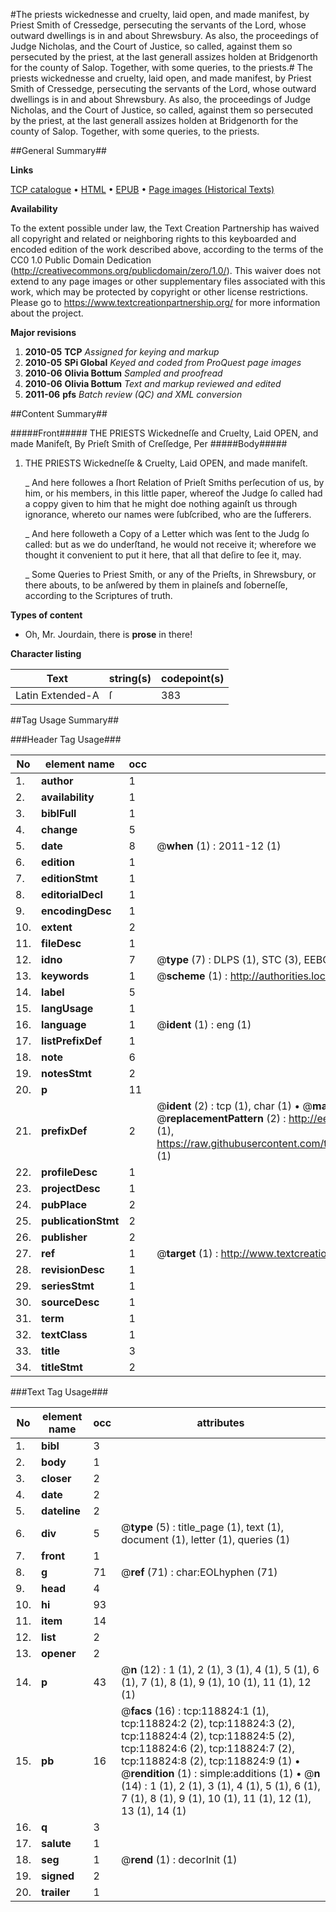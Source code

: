 #The priests wickednesse and cruelty, laid open, and made manifest, by Priest Smith of Cressedge, persecuting the servants of the Lord, whose outward dwellings is in and about Shrewsbury. As also, the proceedings of Judge Nicholas, and the Court of Justice, so called, against them so persecuted by the priest, at the last generall assizes holden at Bridgenorth for the county of Salop. Together, with some queries, to the priests.#
The priests wickednesse and cruelty, laid open, and made manifest, by Priest Smith of Cressedge, persecuting the servants of the Lord, whose outward dwellings is in and about Shrewsbury. As also, the proceedings of Judge Nicholas, and the Court of Justice, so called, against them so persecuted by the priest, at the last generall assizes holden at Bridgenorth for the county of Salop. Together, with some queries, to the priests.

##General Summary##

**Links**

[TCP catalogue](http://www.ota.ox.ac.uk/tcp/)  • 
[HTML](http://tei.it.ox.ac.uk/tcp/Texts-HTML/free/A91/A91008.html)  • 
[EPUB](http://tei.it.ox.ac.uk/tcp/Texts-EPUB/free/A91/A91008.epub) • 
[Page images (Historical Texts)](https://historicaltexts.jisc.ac.uk/eebo-99866548e)

**Availability**

To the extent possible under law, the Text Creation Partnership has waived all copyright and related or neighboring rights to this keyboarded and encoded edition of the work described above, according to the terms of the CC0 1.0 Public Domain Dedication (http://creativecommons.org/publicdomain/zero/1.0/). This waiver does not extend to any page images or other supplementary files associated with this work, which may be protected by copyright or other license restrictions. Please go to https://www.textcreationpartnership.org/ for more information about the project.

**Major revisions**

1. __2010-05__ __TCP__ *Assigned for keying and markup*
1. __2010-05__ __SPi Global__ *Keyed and coded from ProQuest page images*
1. __2010-06__ __Olivia Bottum__ *Sampled and proofread*
1. __2010-06__ __Olivia Bottum__ *Text and markup reviewed and edited*
1. __2011-06__ __pfs__ *Batch review (QC) and XML conversion*

##Content Summary##

#####Front#####
THE PRIESTS Wickedneſſe and Cruelty, Laid OPEN, and made Manifeſt, By Prieſt Smith of Creſſedge, Per
#####Body#####

1. THE PRIESTS Wickedneſſe & Cruelty, Laid OPEN, and made manifeſt.

    _ And here followes a ſhort Relation of Prieſt Smiths perſecution of us, by him, or his members, in this little paper, whereof the Judge ſo called had a coppy given to him that he might doe nothing againſt us through ignorance, whereto our names were ſubſcribed, who are the ſufferers.

    _ And here followeth a Copy of a Letter which was ſent to the Judg ſo called: but as we do underſtand, he would not receive it; wherefore we thought it convenient to put it here, that all that deſire to ſee it, may.

    _ Some Queries to Priest Smith, or any of the Prieſts, in Shrewsbury, or there abouts, to be anſwered by them in plaineſs and ſoberneſſe, according to the Scriptures of truth.

**Types of content**

  * Oh, Mr. Jourdain, there is **prose** in there!

**Character listing**


|Text|string(s)|codepoint(s)|
|---|---|---|
|Latin Extended-A|ſ|383|

##Tag Usage Summary##

###Header Tag Usage###

|No|element name|occ|attributes|
|---|---|---|---|
|1.|__author__|1||
|2.|__availability__|1||
|3.|__biblFull__|1||
|4.|__change__|5||
|5.|__date__|8| @__when__ (1) : 2011-12 (1)|
|6.|__edition__|1||
|7.|__editionStmt__|1||
|8.|__editorialDecl__|1||
|9.|__encodingDesc__|1||
|10.|__extent__|2||
|11.|__fileDesc__|1||
|12.|__idno__|7| @__type__ (7) : DLPS (1), STC (3), EEBO-CITATION (1), PROQUEST (1), VID (1)|
|13.|__keywords__|1| @__scheme__ (1) : http://authorities.loc.gov/ (1)|
|14.|__label__|5||
|15.|__langUsage__|1||
|16.|__language__|1| @__ident__ (1) : eng (1)|
|17.|__listPrefixDef__|1||
|18.|__note__|6||
|19.|__notesStmt__|2||
|20.|__p__|11||
|21.|__prefixDef__|2| @__ident__ (2) : tcp (1), char (1)  •  @__matchPattern__ (2) : ([0-9\-]+):([0-9IVX]+) (1), (.+) (1)  •  @__replacementPattern__ (2) : http://eebo.chadwyck.com/downloadtiff?vid=$1&page=$2 (1), https://raw.githubusercontent.com/textcreationpartnership/Texts/master/tcpchars.xml#$1 (1)|
|22.|__profileDesc__|1||
|23.|__projectDesc__|1||
|24.|__pubPlace__|2||
|25.|__publicationStmt__|2||
|26.|__publisher__|2||
|27.|__ref__|1| @__target__ (1) : http://www.textcreationpartnership.org/docs/. (1)|
|28.|__revisionDesc__|1||
|29.|__seriesStmt__|1||
|30.|__sourceDesc__|1||
|31.|__term__|1||
|32.|__textClass__|1||
|33.|__title__|3||
|34.|__titleStmt__|2||


###Text Tag Usage###

|No|element name|occ|attributes|
|---|---|---|---|
|1.|__bibl__|3||
|2.|__body__|1||
|3.|__closer__|2||
|4.|__date__|2||
|5.|__dateline__|2||
|6.|__div__|5| @__type__ (5) : title_page (1), text (1), document (1), letter (1), queries (1)|
|7.|__front__|1||
|8.|__g__|71| @__ref__ (71) : char:EOLhyphen (71)|
|9.|__head__|4||
|10.|__hi__|93||
|11.|__item__|14||
|12.|__list__|2||
|13.|__opener__|2||
|14.|__p__|43| @__n__ (12) : 1 (1), 2 (1), 3 (1), 4 (1), 5 (1), 6 (1), 7 (1), 8 (1), 9 (1), 10 (1), 11 (1), 12 (1)|
|15.|__pb__|16| @__facs__ (16) : tcp:118824:1 (1), tcp:118824:2 (2), tcp:118824:3 (2), tcp:118824:4 (2), tcp:118824:5 (2), tcp:118824:6 (2), tcp:118824:7 (2), tcp:118824:8 (2), tcp:118824:9 (1)  •  @__rendition__ (1) : simple:additions (1)  •  @__n__ (14) : 1 (1), 2 (1), 3 (1), 4 (1), 5 (1), 6 (1), 7 (1), 8 (1), 9 (1), 10 (1), 11 (1), 12 (1), 13 (1), 14 (1)|
|16.|__q__|3||
|17.|__salute__|1||
|18.|__seg__|1| @__rend__ (1) : decorInit (1)|
|19.|__signed__|2||
|20.|__trailer__|1||
